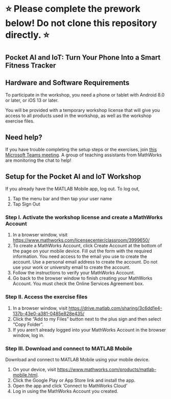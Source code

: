 # :star: Please complete the prework below! Do not clone this repository directly. :star:

## Pocket AI and IoT: Turn Your Phone Into a Smart Fitness Tracker
## Hardware and Software Requirements
To participate in the workshop, you need a phone or tablet with Android 8.0 or later, or iOS 13 or later.

You will be provided with a temporary workshop license that will give you access to all products used in the workshop, as well as the workshop exercise files.  

## Need help?
If you have trouble completing the setup steps or the exercises, join [this Microsoft Teams meeting](https://teams.microsoft.com/l/meetup-join/19%3ameeting_N2ZmZGQ1ZDgtNjJmYS00MDkzLWE2YzYtZmE3NTMwYzA2Nzc5%40thread.v2/0?context=%7b%22Tid%22%3a%2299dd3a11-4348-4468-9bdd-e5072b1dc1e6%22%2c%22Oid%22%3a%2265d639e2-3845-4f95-aedb-2c4e5bad19c2%22%7d). A group of teaching assistants from MathWorks are monitoring the chat to help!

## Setup for the Pocket AI and IoT Workshop

If you already have the MATLAB Mobile app, log out. To log out, 
1.	Tap the menu bar   and then tap your user name
2.	Tap Sign Out

### Step I. Activate the workshop license and create a MathWorks Account
1.	In a browser window, visit https://www.mathworks.com/licensecenter/classroom/3999650/
2.	To create a MathWorks Account, click Create Account at the bottom of the page on your mobile device. Fill out the form with the required information. You need access to the email you use to create the account. 
Use a personal email address to create the account. Do not use your work or university email to create the account. 
3.	Follow the instructions to verify your MathWorks Account. 
4.	Go back to the browser window to finish creating your MathWorks Account. You must check the Online Services Agreement box. 

### Step II. Access the exercise files
1.	In a browser window, visit https://drive.matlab.com/sharing/3c6dd1e4-137b-43e0-a381-0485e828e435/
2. Click the “Add to my Files” button next to the plus sign and then select “Copy Folder”. 
3.	If you aren’t already logged into your MathWorks Account in the browser window, log in.

### Step III. Download and connect to MATLAB Mobile
Download and connect to MATLAB Mobile using your mobile device. 
1.	On your device, visit https://www.mathworks.com/products/matlab-mobile.html.
2.	Click the Google Play or App Store link and install the app.
3.	Open the app and click ‘Connect to MathWorks Cloud’
4.	Log in using the MathWorks Account you created.
